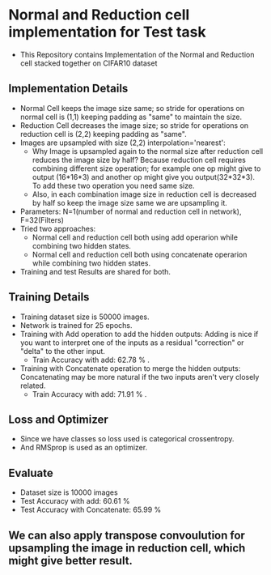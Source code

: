 # Normal and Reduction cell implementation for Test task

- This Repository contains Implementation of the Normal and Reduction cell stacked together on CIFAR10 dataset
## Implementation Details
- Normal Cell keeps the image size same; so stride for operations on normal cell is (1,1) keeping padding as "same" to maintain the size.
- Reduction Cell decreases the image size; so stride for operations on reduction cell is (2,2) keeping padding as "same". 
- Images are upsampled with size (2,2) interpolation='nearest':
  - Why Image is upsampled again to the normal size after reduction cell reduces the image size by half?  Because reduction cell requires combining different size operation; for example one op might give to output (16\*16\*3) and another op might give you output(32\*32\*3). To add these two operation you need same size. 
  - Also, in each combination image size in reduction cell is decreased by half so keep the image size same we are upsampling it.
- Parameters:  N=1(number of normal and reduction cell in network), F=32(Filters)
- Tried two approaches:
  -  Normal cell and reduction cell both using add operarion while combining two hidden states.
  -  Normal cell and reduction cell both using concatenate operarion while combining two hidden states.
-  Training and test Results are shared for both.



## Training Details

- Training dataset size is 50000 images.
- Network is trained for 25 epochs.
- Training with Add operation to add the hidden outputs: Adding is nice if you want to interpret one of the inputs as a residual "correction" or "delta" to the other input.
  - Train Accuracy with add: 62.78 % .
- Training with Concatenate operation to merge the hidden outputs: Concatenating may be more natural if the two inputs aren't very closely related.
  - Train Accuracy with add: 71.91 % .


## Loss and Optimizer
- Since we have classes so loss used is categorical crossentropy.
- And RMSprop is used as an optimizer.

## Evaluate
- Dataset size is 10000 images
- Test Accuracy with add: 60.61 % 
- Test Accuracy with Concatenate: 65.99 % 


## We can also apply transpose convoulution for upsampling the image in reduction cell, which might give better result.
